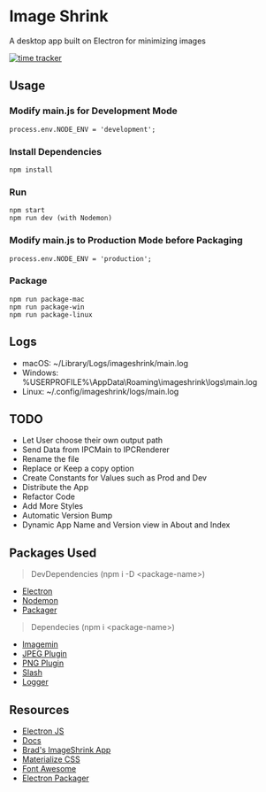 # Image Shrink

A desktop app built on Electron for minimizing images

[![time tracker](https://wakatime.com/badge/github/Mugilan-Codes/image-shrink.svg)](https://wakatime.com/badge/github/Mugilan-Codes/image-shrink)

## Usage

### Modify main.js for Development Mode

```
process.env.NODE_ENV = 'development';
```

### Install Dependencies

```
npm install
```

### Run

```
npm start
npm run dev (with Nodemon)
```

### Modify main.js to Production Mode before Packaging

```
process.env.NODE_ENV = 'production';
```

### Package

```
npm run package-mac
npm run package-win
npm run package-linux
```

## Logs

- macOS: ~/Library/Logs/imageshrink/main.log
- Windows: %USERPROFILE%\AppData\Roaming\imageshrink\logs\main.log
- Linux: ~/.config/imageshrink/logs/main.log

## TODO

- Let User choose their own output path
- Send Data from IPCMain to IPCRenderer
- Rename the file
- Replace or Keep a copy option
- Create Constants for Values such as Prod and Dev
- Distribute the App
- Refactor Code
- Add More Styles
- Automatic Version Bump
- Dynamic App Name and Version view in About and Index

## Packages Used

> DevDependencies (npm i -D \<package-name>)

- [Electron](https://www.npmjs.com/package/electron)
- [Nodemon](https://www.npmjs.com/package/nodemon)
- [Packager](https://www.npmjs.com/package/electron-packager)

> Dependecies (npm i \<package-name>)

- [Imagemin](https://www.npmjs.com/package/imagemin)
- [JPEG Plugin](https://www.npmjs.com/package/imagemin-mozjpeg)
- [PNG Plugin](https://www.npmjs.com/package/imagemin-pngquant)
- [Slash](https://www.npmjs.com/package/slash)
- [Logger](https://www.npmjs.com/package/electron-log)

## Resources

- [Electron JS](https://www.electronjs.org/)
- [Docs](https://www.electronjs.org/docs)
- [Brad's ImageShrink App](https://github.com/bradtraversy/electron-course-files/tree/master/image-shrink)
- [Materialize CSS](https://materializecss.com/)
- [Font Awesome](https://fontawesome.com/)
- [Electron Packager](https://www.christianengvall.se/electron-packager-tutorial/)
